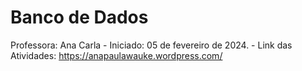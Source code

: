 # Banco de Dados
Professora: Ana Carla - 
Iniciado: 05 de fevereiro de 2024. - 
Link das Atividades: https://anapaulawauke.wordpress.com/

